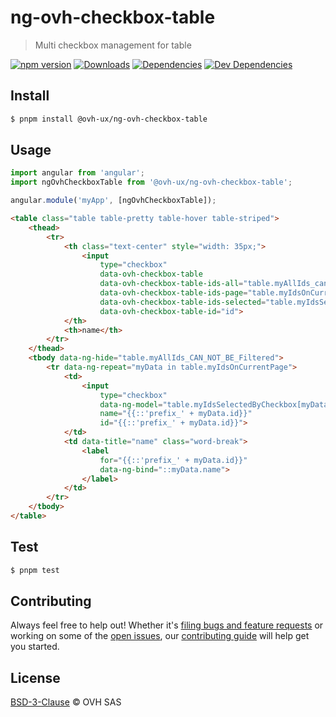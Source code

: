 # ng-ovh-checkbox-table

> Multi checkbox management for table

[![npm version](https://badgen.net/npm/v/@ovh-ux/ng-ovh-checkbox-table)](https://www.npmjs.com/package/@ovh-ux/ng-ovh-checkbox-table) [![Downloads](https://badgen.net/npm/dt/@ovh-ux/ng-ovh-checkbox-table)](https://npmjs.com/package/@ovh-ux/ng-ovh-checkbox-table) [![Dependencies](https://badgen.net/david/dep/ovh/manager/packages/components/ng-ovh-checkbox-table)](https://npmjs.com/package/@ovh-ux/ng-ovh-checkbox-table?activeTab=dependencies) [![Dev Dependencies](https://badgen.net/david/dev/ovh/manager/packages/components/ng-ovh-checkbox-table)](https://npmjs.com/package/@ovh-ux/ng-ovh-checkbox-table?activeTab=dependencies)

## Install

```sh
$ pnpm install @ovh-ux/ng-ovh-checkbox-table
```

## Usage

```js
import angular from 'angular';
import ngOvhCheckboxTable from '@ovh-ux/ng-ovh-checkbox-table';

angular.module('myApp', [ngOvhCheckboxTable]);
```

```html
<table class="table table-pretty table-hover table-striped">
    <thead>
        <tr>
            <th class="text-center" style="width: 35px;">
                <input
                    type="checkbox"
                    data-ovh-checkbox-table
                    data-ovh-checkbox-table-ids-all="table.myAllIds_canBeFiltered"
                    data-ovh-checkbox-table-ids-page="table.myIdsOnCurrentPage"
                    data-ovh-checkbox-table-ids-selected="table.myIdsSelectedByCheckbox"
                    data-ovh-checkbox-table-id="id">
            </th>
            <th>name</th>
        </tr>
    </thead>
    <tbody data-ng-hide="table.myAllIds_CAN_NOT_BE_Filtered">
        <tr data-ng-repeat="myData in table.myIdsOnCurrentPage">
            <td>
                <input
                    type="checkbox"
                    data-ng-model="table.myIdsSelectedByCheckbox[myData.id]"
                    name="{{::'prefix_' + myData.id}}"
                    id="{{::'prefix_' + myData.id}}">
            </td>
            <td data-title="name" class="word-break">
                <label
                    for="{{::'prefix_' + myData.id}}"
                    data-ng-bind="::myData.name">
                </label>
            </td>
        </tr>
    </tbody>
</table>
```

## Test

```sh
$ pnpm test
```

## Contributing

Always feel free to help out! Whether it's [filing bugs and feature requests](https://github.com/ovh/manager/issues/new) or working on some of the [open issues](https://github.com/ovh/manager/issues), our [contributing guide](https://github.com/ovh/manager/blob/master/CONTRIBUTING.md) will help get you started.

## License

[BSD-3-Clause](LICENSE) © OVH SAS
